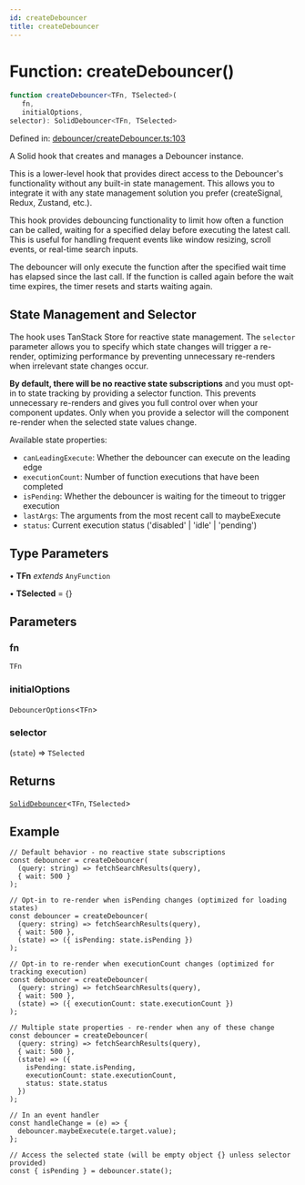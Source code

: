 ```yaml
---
id: createDebouncer
title: createDebouncer
---
```


<!-- DO NOT EDIT: this page is autogenerated from the type comments -->

# Function: createDebouncer()

```ts
function createDebouncer<TFn, TSelected>(
   fn, 
   initialOptions, 
selector): SolidDebouncer<TFn, TSelected>
```

Defined in: [debouncer/createDebouncer.ts:103](https://github.com/TanStack/pacer/blob/main/packages/solid-pacer/src/debouncer/createDebouncer.ts#L103)

A Solid hook that creates and manages a Debouncer instance.

This is a lower-level hook that provides direct access to the Debouncer's functionality without
any built-in state management. This allows you to integrate it with any state management solution
you prefer (createSignal, Redux, Zustand, etc.).

This hook provides debouncing functionality to limit how often a function can be called,
waiting for a specified delay before executing the latest call. This is useful for handling
frequent events like window resizing, scroll events, or real-time search inputs.

The debouncer will only execute the function after the specified wait time has elapsed
since the last call. If the function is called again before the wait time expires, the
timer resets and starts waiting again.

## State Management and Selector

The hook uses TanStack Store for reactive state management. The `selector` parameter allows you
to specify which state changes will trigger a re-render, optimizing performance by preventing
unnecessary re-renders when irrelevant state changes occur.

**By default, there will be no reactive state subscriptions** and you must opt-in to state
tracking by providing a selector function. This prevents unnecessary re-renders and gives you
full control over when your component updates. Only when you provide a selector will the
component re-render when the selected state values change.

Available state properties:
- `canLeadingExecute`: Whether the debouncer can execute on the leading edge
- `executionCount`: Number of function executions that have been completed
- `isPending`: Whether the debouncer is waiting for the timeout to trigger execution
- `lastArgs`: The arguments from the most recent call to maybeExecute
- `status`: Current execution status ('disabled' | 'idle' | 'pending')

## Type Parameters

• **TFn** *extends* `AnyFunction`

• **TSelected** = \{\}

## Parameters

### fn

`TFn`

### initialOptions

`DebouncerOptions`\<`TFn`\>

### selector

(`state`) => `TSelected`

## Returns

[`SolidDebouncer`](../../interfaces/soliddebouncer.md)\<`TFn`, `TSelected`\>

## Example

```tsx
// Default behavior - no reactive state subscriptions
const debouncer = createDebouncer(
  (query: string) => fetchSearchResults(query),
  { wait: 500 }
);

// Opt-in to re-render when isPending changes (optimized for loading states)
const debouncer = createDebouncer(
  (query: string) => fetchSearchResults(query),
  { wait: 500 },
  (state) => ({ isPending: state.isPending })
);

// Opt-in to re-render when executionCount changes (optimized for tracking execution)
const debouncer = createDebouncer(
  (query: string) => fetchSearchResults(query),
  { wait: 500 },
  (state) => ({ executionCount: state.executionCount })
);

// Multiple state properties - re-render when any of these change
const debouncer = createDebouncer(
  (query: string) => fetchSearchResults(query),
  { wait: 500 },
  (state) => ({
    isPending: state.isPending,
    executionCount: state.executionCount,
    status: state.status
  })
);

// In an event handler
const handleChange = (e) => {
  debouncer.maybeExecute(e.target.value);
};

// Access the selected state (will be empty object {} unless selector provided)
const { isPending } = debouncer.state();
```
